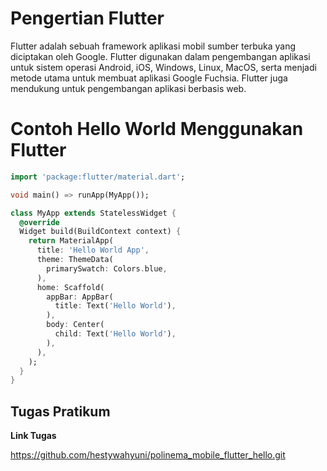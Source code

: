 # Pengertian Flutter 
Flutter adalah sebuah framework aplikasi mobil sumber terbuka yang diciptakan oleh Google. Flutter digunakan dalam pengembangan aplikasi untuk sistem operasi Android, iOS, Windows, Linux, MacOS, serta menjadi metode utama untuk membuat aplikasi Google Fuchsia. Flutter juga mendukung untuk pengembangan aplikasi berbasis web.

# Contoh Hello World Menggunakan Flutter 

```dart
import 'package:flutter/material.dart';

void main() => runApp(MyApp());

class MyApp extends StatelessWidget {
  @override
  Widget build(BuildContext context) {
    return MaterialApp(
      title: 'Hello World App',
      theme: ThemeData(
        primarySwatch: Colors.blue,
      ),
      home: Scaffold(
        appBar: AppBar(
          title: Text('Hello World'),
        ),
        body: Center(
          child: Text('Hello World'),
        ),
      ),
    );
  }
}

```

<h2>Tugas Pratikum</h2>
<b>Link Tugas</b>

https://github.com/hestywahyuni/polinema_mobile_flutter_hello.git